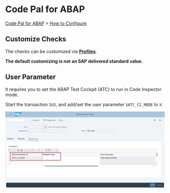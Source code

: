 # Code Pal for ABAP

[Code Pal for ABAP](../README.md) > [How to Configure](how-to-configure.md)

## Customize Checks

The checks can be customized via **[Profiles](how-to-customize-profiles.md)**.

**The default customizing is not an SAP delivered standard value.**  

## User Parameter

It requires you to set the ABAP Test Cockpit (ATC) to run in Code Inspector mode.

Start the transaction `SU3`, and add/set the user parameter `SATC_CI_MODE` to `X`:

![user parameter](imgs/user-parameter.png)
